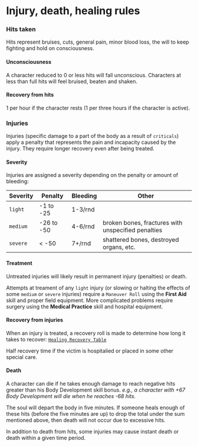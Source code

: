 # Injury, death, healing rules

### Hits taken
Hits represent bruises, cuts, general pain, minor blood loss, the will to keep fighting and hold on consciousness.

#### Unconsciousness
A character reduced to 0 or less hits will fall unconscious. Characters at less than full hits will feel bruised, beaten and shaken.

#### Recovery from hits
1 per hour if the character rests (1 per three hours if the character is active).

### Injuries
Injuries (specific damage to a part of the body as a result of `criticals`) apply a penalty that represents the pain and incapacity caused by the injury. They require longer recovery even after being treated.

#### Severity
Injuries are assigned a severity depending on the penalty or amount of bleeding:

| Severity | Penalty | Bleeding | Other
| --- | --- | --- | --- |
`light` | -1 to -25 | 1-3/rnd |
`medium` | -26 to -50 | 4-6/rnd | broken bones, fractures with unspecified penalties
`severe` | < -50 | 7+/rnd | shattered bones, destroyed organs, etc.

#### Treatment
Untreated injuries will likely result in permanent injury (penalties) or death.

Attempts at treament of any `light` injury (or slowing or halting the effects of some `medium` or `severe` injuries) require a `Maneuver Roll` using the **First Aid** skill and proper field equipment. More complicated problems require surgery using the **Medical Practice** skill and hospital equipment.

#### Recovery from injuries
When an injury is treated, a recovery roll is made to determine how long it takes to recover:
[`Healing Recovery Table`](https://drive.google.com/open?id=1rk8Q2vEI-Qxwu1bQZxEC13_q-qliadUf)

Half recovery time if the victim is hospitalied or placed in some other special care.

#### Death
A character can die if he takes enough damage to reach negative hits greater than his Body Development skill bonus.
_e.g., a character with +67 Body Development will die when he reaches -68 hits._

The soul will depart the body in five minutes. If someone heals enough of these hits (before the five minutes are up) to drop the
total under the sum mentioned above, then death will not occur due to excessive hits.

In addition to death from hits, some injuries may cause instant death or death within a given time period.
